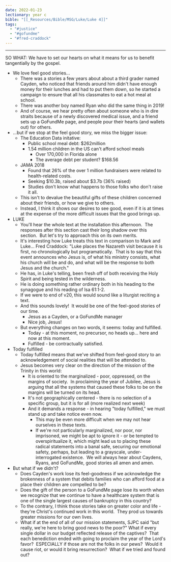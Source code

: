 ```yaml
---
date: 2022-01-23
lectionary: year c
bible: "[[_Resources/Bible/MSG/Luke/Luke 4]]"
tags:
  - "#justice"
  - "#gofundme"
  - "#fred-craddock"
---
```

---

SO WHAT: We have to set our hearts on what it means for us to benefit tangentially by the gospel.

* We love feel good stories...
	* There was a stories a few years about about a third grader named Cayden, who noticed that friends around him didn't have enough money for their lunches and had to put them down, so he started a campaign to ensure that all his classmates to eat a hot meal at school.
	* There was another boy named Ryan who did the same thing in 2019!
	* And of course, we hear pretty often about someone who is in dire straits because of a newly discovered medical issue, and a friend sets up a GoFundMe page, and people pour their hearts (and wallets out) for others.
* ...but if we stop at the feel good story, we miss the bigger issue:
	* The Education Data initative:
		* Public school meal debt: $262million
		* 1.54 million children in the US can't afford school meals
			* Over 170,000 in Florida alone
			* The average debt per student? $168.56
	* JAMA 2018
		* Found that 26% of the over 1 million fundraisers were related to health-related costs.
		* Seeking $10.3b, raised about $3.7b (36% raised)
		* Studies don't know what happens to those folks who don't raise it all.
	* This isn't to devalue the beautiful gifts of these children concerned about their friends, or how we give to others. 
	* Instead, I think it shows our desires to see good, even if it is at times at the expense of the more difficult issues that the good brings up.
* LUKE
	* You'll hear the whole text at the installation this afternoon.  The responses after this section cast their long shadow over this section.  But let's try to approach this on its own merits.
	* It's interesting how Luke treats this text in comparison to Mark and Luke... Fred Craddock: "Luke places the Nazareth visit because it is first, no chronologically but programatically.  That is to say that this event announces who Jesus is, of what his ministry consists, what his church will be and do, and what will be the response to both Jesus and the church."
	* He has, in Luke's telling, been fresh off of both receiving the Holy Spirit and being tested in the wilderness.
	* He is doing something rather ordinary both in his heading to the synagogue and his reading of Isa 61:1-2.
	* If we were to end of v20, this would sound like a liturgist reciting a text.
	* And this sounds lovely!  It would be one of the feel-good stories of our time.
		* Jesus as a Cayden, or a GoFundMe manager
		* Nice job, Jesus!
	* But everything changes on two words, it seems: today and fulfilled.
		* Today - at this moment, no precursor, no heads up... here and now at this moment.
		* Fulfilled - be contractually satisfied. 
* Today fulfilled
	* Today fulfilled means that we've shifted from feel-good story to an acknowledgement of social realities that will be attended to.
	* Jesus becomes very clear on the direction of the mission of the Trinity in this world:
		* It is oriented to the marginalized - poor, oppressed, on the margins of society.  In proclaiming the year of Jubilee, Jesus is arguing that all the systems that caused these folks to be on the margins will be turned on its head.
		* It's not geographically centered - there is no selection of a specific group, but it is for all (more realized next week)
		* And it demands a response - in hearing "today fulfilled," we must stand up and take notice even now. 
			* This may be even more difficult when we may not hear ourselves in these texts. 
			* If we're not particularly marginalized, nor poor, nor imprisoned, we might be apt to ignore it - or be tempted to overspiritualize it, which might lead us to placing these radical statements into a banal safe, securing our emotional safety, perhaps, but leading to a grayscale, under-interrogated existence.  We will always hear about Caydens, Ryans, and GoFundMe, good stories all amen and amen.
* But what if we didn't?
	* Does Cayden's work lose its feel-goodness if we acknowledge the brokenness of a system that debits families who can afford food at a place their children are compelled to be?
	* Does the gift of the person to a GoFundMe page lose its worth when we recognize that we continue to have a healthcare system that is one of the single largest causes of bankruptcy in this country?
	* To the contrary, I think those stories take on greater color and life - they're Christ's continued work in this world.  They prod us towards greater missions for our own lives.
	* What if at the end of all of our mission statements, SJPC said "but really, we're here to bring good news to the poor?" What if every single dollar in our budget reflected release of the captives?  That each benediction ended with going to proclaim the year of the Lord's favor?  ESPECIALLY if those are not the folks in our pews?  Would it cause riot, or would it bring resurrection?  What if we tried and found out?
